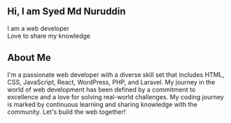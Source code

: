 <h2>Hi, I am Syed Md Nuruddin</h2>
<p>
  I am a web developer<br>
  Love to share my knowledge
</p>
<h2>About Me</h2>
<p>
I'm a passionate web developer with a diverse skill set that includes HTML, CSS, JavaScript, React, WordPress, PHP, and Laravel. My journey in the world of web development has been defined by a commitment to excellence and a love for solving real-world challenges. My coding journey is marked by continuous learning and sharing knowledge with the community. Let's build the web together!
</p>
